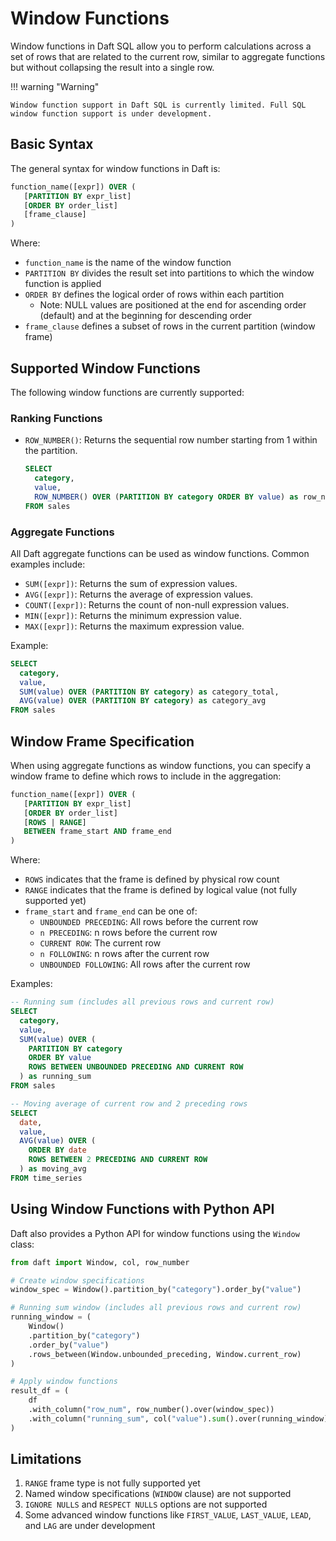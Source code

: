 # Window Functions

Window functions in Daft SQL allow you to perform calculations across a set of rows that are related to the current row, similar to aggregate functions but without collapsing the result into a single row.

!!! warning "Warning"

    Window function support in Daft SQL is currently limited. Full SQL window function support is under development.

## Basic Syntax

The general syntax for window functions in Daft is:

```sql
function_name([expr]) OVER (
   [PARTITION BY expr_list]
   [ORDER BY order_list]
   [frame_clause]
)
```

Where:

- `function_name` is the name of the window function
- `PARTITION BY` divides the result set into partitions to which the window function is applied
- `ORDER BY` defines the logical order of rows within each partition
  - Note: NULL values are positioned at the end for ascending order (default) and at the beginning for descending order
- `frame_clause` defines a subset of rows in the current partition (window frame)

## Supported Window Functions

The following window functions are currently supported:

### Ranking Functions

- `ROW_NUMBER()`: Returns the sequential row number starting from 1 within the partition.

  ```sql
  SELECT
    category,
    value,
    ROW_NUMBER() OVER (PARTITION BY category ORDER BY value) as row_num
  FROM sales
  ```

### Aggregate Functions

All Daft aggregate functions can be used as window functions. Common examples include:

- `SUM([expr])`: Returns the sum of expression values.
- `AVG([expr])`: Returns the average of expression values.
- `COUNT([expr])`: Returns the count of non-null expression values.
- `MIN([expr])`: Returns the minimum expression value.
- `MAX([expr])`: Returns the maximum expression value.

Example:

```sql
SELECT
  category,
  value,
  SUM(value) OVER (PARTITION BY category) as category_total,
  AVG(value) OVER (PARTITION BY category) as category_avg
FROM sales
```

## Window Frame Specification

When using aggregate functions as window functions, you can specify a window frame to define which rows to include in the aggregation:

```sql
function_name([expr]) OVER (
   [PARTITION BY expr_list]
   [ORDER BY order_list]
   [ROWS | RANGE]
   BETWEEN frame_start AND frame_end
)
```

Where:

- `ROWS` indicates that the frame is defined by physical row count
- `RANGE` indicates that the frame is defined by logical value (not fully supported yet)
- `frame_start` and `frame_end` can be one of:
  - `UNBOUNDED PRECEDING`: All rows before the current row
  - `n PRECEDING`: n rows before the current row
  - `CURRENT ROW`: The current row
  - `n FOLLOWING`: n rows after the current row
  - `UNBOUNDED FOLLOWING`: All rows after the current row

Examples:

```sql
-- Running sum (includes all previous rows and current row)
SELECT
  category,
  value,
  SUM(value) OVER (
    PARTITION BY category
    ORDER BY value
    ROWS BETWEEN UNBOUNDED PRECEDING AND CURRENT ROW
  ) as running_sum
FROM sales

-- Moving average of current row and 2 preceding rows
SELECT
  date,
  value,
  AVG(value) OVER (
    ORDER BY date
    ROWS BETWEEN 2 PRECEDING AND CURRENT ROW
  ) as moving_avg
FROM time_series
```

## Using Window Functions with Python API

Daft also provides a Python API for window functions using the `Window` class:

```python
from daft import Window, col, row_number

# Create window specifications
window_spec = Window().partition_by("category").order_by("value")

# Running sum window (includes all previous rows and current row)
running_window = (
    Window()
    .partition_by("category")
    .order_by("value")
    .rows_between(Window.unbounded_preceding, Window.current_row)
)

# Apply window functions
result_df = (
    df
    .with_column("row_num", row_number().over(window_spec))
    .with_column("running_sum", col("value").sum().over(running_window))
)
```

## Limitations

1. `RANGE` frame type is not fully supported yet
2. Named window specifications (`WINDOW` clause) are not supported
3. `IGNORE NULLS` and `RESPECT NULLS` options are not supported
4. Some advanced window functions like `FIRST_VALUE`, `LAST_VALUE`, `LEAD`, and `LAG` are under development
